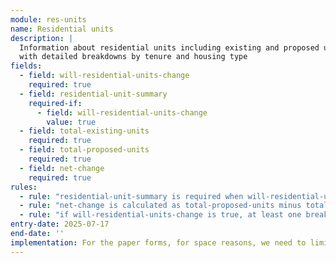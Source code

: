 ```yaml
---
module: res-units
name: Residential units
description: |
  Information about residential units including existing and proposed unit counts, 
  with detailed breakdowns by tenure and housing type
fields:
  - field: will-residential-units-change
    required: true
  - field: residential-unit-summary
    required-if:
      - field: will-residential-units-change
        value: true
  - field: total-existing-units
    required: true
  - field: total-proposed-units
    required: true
  - field: net-change
    required: true
rules:
  - rule: "residential-unit-summary is required when will-residential-units-change is true"
  - rule: "net-change is calculated as total-proposed-units minus total-existing-units"
  - rule: "if will-residential-units-change is true, at least one breakdown for existing and proposed is required (count could be unknown)"
entry-date: 2025-07-17
end-date: ''
implementation: For the paper forms, for space reasons, we need to limit the bedroom counts to 1, 2, 3, 4+
---
```

